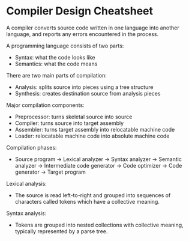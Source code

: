 # Compiler Design Cheatsheet

A compiler converts source code written in one language into another language, and reports any errors encountered in the process. 

A programming language consists of two parts:
- Syntax: what the code looks like
- Semantics: what the code means

There are two main parts of compilation:
- Analysis: splits source into pieces using a tree structure
- Synthesis: creates destination source from analysis pieces

Major compilation components:
- Preprocessor: turns skeletal source into source
- Compiler: turns source into target assembly
- Assembler: turns target assembly into relocatable machine code
- Loader: relocatable machine code into absolute machine code

Compilation phases:
- Source program -> Lexical analyzer -> Syntax analyzer -> Semantic analyzer -> Intermediate code generator -> Code optimizer -> Code generator -> Target program

Lexical analysis:
- The source is read left-to-right and grouped into sequences of characters called tokens which have a collective meaning.

Syntax analysis:
- Tokens are grouped into nested collections with collective meaning, typically represented by a parse tree.
